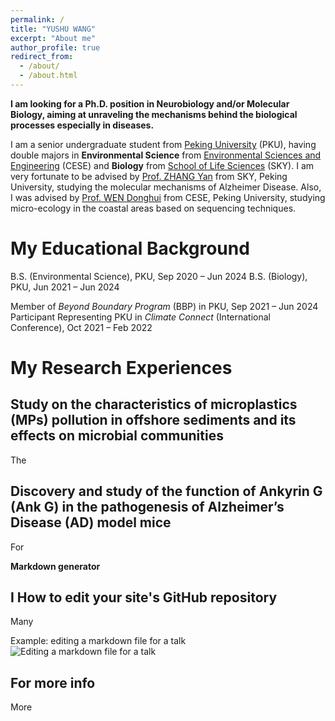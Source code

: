 ```yaml
---
permalink: /
title: "YUSHU WANG"
excerpt: "About me"
author_profile: true
redirect_from: 
  - /about/
  - /about.html
---
```

**I am looking for a Ph.D. position in Neurobiology and/or Molecular Biology, aiming at unraveling the mechanisms behind the biological processes especially in diseases.**

I am a senior undergraduate student from [Peking University](https://www.pku.edu.cn/) (PKU), having double majors in **Environmental Science** from  [Environmental Sciences and Engineering](http://cese.pku.edu.cn) (CESE) and **Biology** from [School of Life Sciences](https://www.pku.edu.cn) (SKY). I am very fortunate to be advised by [Prof. ZHANG Yan](https://bio.pku.edu.cn/homes/Index/news_cont_jl/17/95.html) from SKY, Peking University, studying the molecular mechanisms of Alzheimer Disease. Also, I was advised by [Prof. WEN Donghui](http://scholar.pku.edu.cn/dhwen) from CESE, Peking University, studying micro-ecology in the coastal areas based on sequencing techniques.

My Educational Background
======
B.S. (Environmental Science), PKU, Sep 2020 – Jun 2024
B.S. (Biology), PKU, Jun 2021 – Jun 2024

Member of _Beyond Boundary Program_ (BBP) in PKU, Sep 2021 – Jun 2024
Participant Representing PKU in _Climate Connect_ (International Conference), Oct 2021 – Feb 2022

My Research Experiences
======
Study on the characteristics of microplastics (MPs) pollution in offshore sediments and its effects on microbial communities
------
The 

Discovery and study of the function of Ankyrin G (Ank G) in the pathogenesis of Alzheimer’s Disease (AD) model mice
------
For 

**Markdown generator**

I 
How to edit your site's GitHub repository
------
Many

Example: editing a markdown file for a talk
![Editing a markdown file for a talk](/images/editing-talk.png)

For more info
------
More
